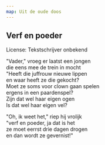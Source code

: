 ```yaml
---
map: Uit de oude doos
---
```


## Verf en poeder
License: Tekstschrijver onbekend

"Vader," vroeg er laatst een jongen \
die eens mee de trein in mocht  \
"Heeft die juffrouw nieuwe lippen \
en waar heeft ze die gekocht? \
Moet ze soms voor clown gaan spelen  \
ergens in een paardenspel?  \
Zijn dat wel haar eigen ogen \
Is dat wel haar eigen vel? 

"Oh, ik weet het,"  riep hij vrolijk  \
"verf en poeder, ja dat is het \
ze moet eerrst drie dagen drogen \
en dan wordt ze gevernist!"
